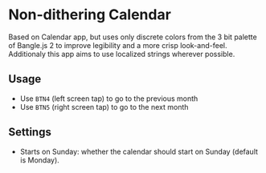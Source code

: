 # Non-dithering Calendar

Based on Calendar app, but uses only discrete colors from the 3 bit palette of Bangle.js 2 to improve legibility and a more crisp look-and-feel. Additionaly this app aims to use localized strings wherever possible.

## Usage

- Use `BTN4` (left screen tap) to go to the previous month
- Use `BTN5` (right screen tap) to go to the next month

## Settings

- Starts on Sunday: whether the calendar should start on Sunday (default is Monday).
